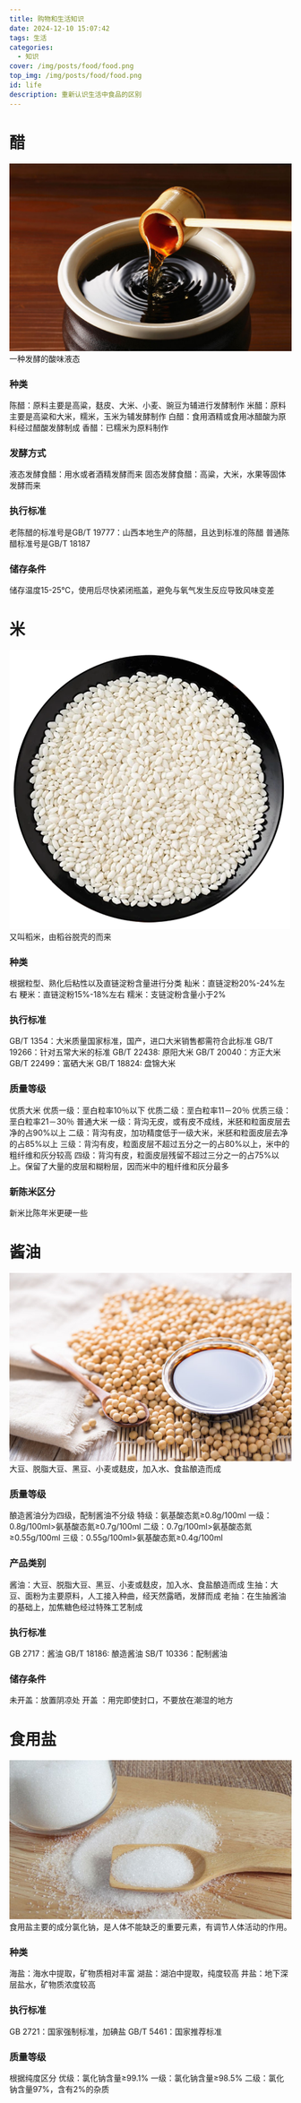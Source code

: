 ```yaml
---
title: 购物和生活知识
date: 2024-12-10 15:07:42
tags: 生活
categories:
  - 知识
cover: /img/posts/food/food.png
top_img: /img/posts/food/food.png
id: life
description: 重新认识生活中食品的区别
---
```

# 醋
![](/img/posts/food/cu.png)
一种发酵的酸味液态
### 种类
陈醋：原料主要是高粱，麸皮、大米、小麦、豌豆为辅进行发酵制作
米醋：原料主要是高粱和大米，糯米，玉米为辅发酵制作
白醋：食用酒精或食用冰醋酸为原料经过醋酸发酵制成
香醋：已糯米为原料制作
### 发酵方式
液态发酵食醋：用水或者酒精发酵而来
固态发酵食醋：高粱，大米，水果等固体发酵而来
### 执行标准
老陈醋的标准号是GB/T 19777：山西本地生产的陈醋，且达到标准的陈醋
普通陈醋标准号是GB/T 18187
### 储存条件
储存温度15-25℃，使用后尽快紧闭瓶盖，避免与氧气发生反应导致风味变差
# 米
![](/img/posts/food/mi.png)
又叫稻米，由稻谷脱壳的而来
### 种类
根据粒型、熟化后粘性以及直链淀粉含量进行分类
籼米：直链淀粉20%-24%左右
粳米：直链淀粉15%-18%左右
糯米：支链淀粉含量小于2%
### 执行标准
GB/T 1354：大米质量国家标准，国产，进口大米销售都需符合此标准
GB/T 19266：针对五常大米的标准
GB/T 22438: 原阳大米
GB/T 20040：方正大米
GB/T 22499：富硒大米
GB/T 18824: 盘锦大米
### 质量等级
优质大米
优质一级：垩白粒率10％以下
优质二级：垩白粒率11－20％
优质三级：垩白粒率21－30％
普通大米
一级：背沟无皮，或有皮不成线，米胚和粒面皮层去净的占90%以上
二级：背沟有皮，加功精度低于一级大米，米胚和粒面皮层去净的占85%以上
三级：背沟有皮，粒面皮层不超过五分之一的占80%以上，米中的粗纤维和灰分较高
四级：背沟有皮，粒面皮层残留不超过三分之一的占75%以上。保留了大量的皮层和糊粉层，因而米中的粗纤维和灰分最多
### 新陈米区分
新米比陈年米更硬一些
# 酱油
![](/img/posts/food/jiangyou.jpg)
大豆、脱脂大豆、黑豆、小麦或麸皮，加入水、食盐酿造而成
### 质量等级
酿造酱油分为四级，配制酱油不分级
特级：氨基酸态氮≥0.8g/100ml
一级：0.8g/100ml>氨基酸态氮≥0.7g/100ml
二级：0.7g/100ml>氨基酸态氮≥0.55g/100ml
三级：0.55g/100ml>氨基酸态氮≥0.4g/100ml
### 产品类别
酱油：大豆、脱脂大豆、黑豆、小麦或麸皮，加入水、食盐酿造而成
生抽：大豆、面粉为主要原料，人工接入种曲，经天然露晒，发酵而成
老抽：在生抽酱油的基础上，加焦糖色经过特殊工艺制成
### 执行标准
GB 2717：酱油 
GB/T 18186: 酿造酱油
SB/T 10336：配制酱油
### 储存条件
未开盖：放置阴凉处
 开盖 ：用完即使封口，不要放在潮湿的地方
# 食用盐
![](/img/posts/food/shiyongyan.jpg)
食用盐主要的成分氯化钠，是人体不能缺乏的重要元素，有调节人体活动的作用。
### 种类
海盐：海水中提取，矿物质相对丰富
湖盐：湖泊中提取，纯度较高
井盐：地下深层盐水，矿物质浓度较高
### 执行标准
GB 2721：国家强制标准，加碘盐
GB/T 5461：国家推荐标准
### 质量等级
根据纯度区分
优级：氯化钠含量≥99.1%
一级：氯化钠含量≥98.5%
二级：氯化钠含量97%，含有2%的杂质
